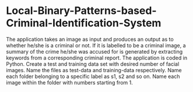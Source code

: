 # Local-Binary-Patterns-based-Criminal-Identification-System
The application takes an image as input and produces an output as to whether he/she is a criminal or not. If it is labelled to be a criminal image, a summary of the crime he/she was accused for is generated by extracting keywords from a corresponding criminal report. The application is coded in Python. 
Create a test and training data set with desired number of facial images. Name the files as test-data and training-data respectively. 
Name each folder belonging to a specific label as s1, s2 and so on. Name each image within the folder with numbers starting from 1. 
